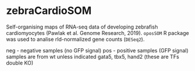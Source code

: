 # zebraCardioSOM
Self-organising maps of RNA-seq data of developing zebrafish cardiomyocytes (Pawlak et al. Genome Research, 2019). `oposSOM` R package was used to analise rld-normalized gene counts (`DESeq2`).  

neg - negative samples (no GFP signal)
pos - positive samples (GFP signal)
samples are from wt unless indicated gata5, tbx5, hand2 (these are TFs double KO)
